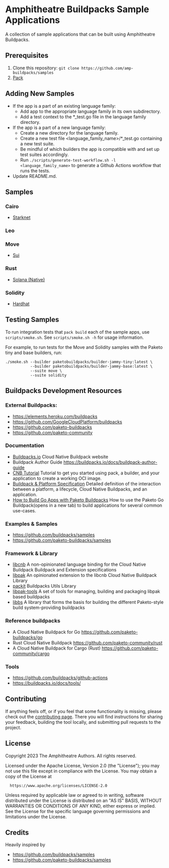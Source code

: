 # Amphitheatre Buildpacks Sample Applications

A collection of sample applications that can be built using Amphitheatre Buildpacks.

## Prerequisites

1. Clone this repository: `git clone https://github.com/amp-buildpacks/samples`
1. [Pack](https://buildpacks.io/docs/install-pack/)

## Adding New Samples

* If the app is a part of an existing language family:
  * Add app to the appropriate language family in its own subdirectory.
  * Add a test context to the *_test.go file in the language family directory.
* If the app is a part of a new language family:
  * Create a new directory for the language family.
  * Create a new test file <language_family_name>/*_test.go containing a new
    test suite.
  * Be mindful of which builders the app is compatible with and set up test
    suites accordingly.
  * Run `./scripts/generate-test-workflow.sh -l <language_family_name>` to
    generate a Github Actions workflow that runs the tests.
* Update README.md.

## Samples

### Cairo

- [Starknet](/cairo/starknet)

### Leo

### Move

- [Sui](/move/sui)

### Rust

- [Solana (Native)](/rust/solana)

### Solidity

- [Hardhat](/solidity/hardhat)

## Testing Samples

To run integration tests that `pack build` each of the sample apps, use
`scripts/smoke.sh`. See `scripts/smoke.sh -h` for usage information.

For example, to run tests for the Move and Solidity samples with the Paketo tiny
and base builders, run:
```
./smoke.sh --builder paketobuildpacks/builder-jammy-tiny:latest \
           --builder paketobuildpacks/builder-jammy-base:latest \
           --suite move \
           --suite solidity
```

## Buildpacks Development Resources

### External Buildpacks:

- https://elements.heroku.com/buildpacks
- https://github.com/GoogleCloudPlatform/buildpacks
- https://github.com/paketo-buildpacks
- https://github.com/paketo-community

### Documentation

- [Buildpacks.io](https://buildpacks.io/) Cloud Native Buildpack website
- Buildpack Author Guide https://buildpacks.io/docs/buildpack-author-guide
- [CNB Tutorial](https://buildpacks.io/docs/app-journey/) Tutorial to get you
  started using pack, a builder, and your application to create a working OCI
  image.
- [Buildpack & Platform Specification](https://github.com/buildpacks/spec)
  Detailed definition of the interaction between a platform, a lifecycle, Cloud
  Native Buildpacks, and an application.
- [How to Build Go Apps with Paketo
  Buildpacks](https://paketo.io/docs/howto/go/) How to use the Paketo Go
  Buildpack(opens in a new tab) to build applications for several common
  use-cases.

### Examples & Samples

- https://github.com/buildpacks/samples
- https://github.com/paketo-buildpacks/samples


### Framework & Library

- [libcnb](https://github.com/buildpacks/libcnb) A non-opinionated language
  binding for the Cloud Native Buildpack Buildpack and Extension specifications
- [libpak](https://github.com/paketo-buildpacks/libpak) An opinionated extension
  to the libcnb Cloud Native Buildpack Library
- [packit](https://github.com/paketo-buildpacks/packit) Buildpacks Utils Library
- [libpak-tools](https://github.com/paketo-buildpacks/libpak-tools) A set of
  tools for managing, building and packaging libpak based buildpacks
- [libbs](https://github.com/paketo-buildpacks/libbs) A library that forms the
  basis for building the different Paketo-style build system-providing
  buildpacks

### Reference buildpacks

- A Cloud Native Buildpack for Go https://github.com/paketo-buildpacks/go
- Rust Cloud Native Buildpack https://github.com/paketo-community/rust
- A Cloud Native Buildpack for Cargo (Rust) https://github.com/paketo-community/cargo

### Tools

- https://github.com/buildpacks/github-actions
- https://buildpacks.io/docs/tools/

## Contributing

If anything feels off, or if you feel that some functionality is missing, please
check out the [contributing
page](https://docs.amphitheatre.app/contributing/). There you will find
instructions for sharing your feedback, building the tool locally, and
submitting pull requests to the project.

## License

Copyright 2023 The Amphitheatre Authors. All rights reserved.

Licensed under the Apache License, Version 2.0 (the "License");
you may not use this file except in compliance with the License.
You may obtain a copy of the License at

      https://www.apache.org/licenses/LICENSE-2.0

Unless required by applicable law or agreed to in writing, software
distributed under the License is distributed on an "AS IS" BASIS,
WITHOUT WARRANTIES OR CONDITIONS OF ANY KIND, either express or implied.
See the License for the specific language governing permissions and
limitations under the License.

## Credits

Heavily inspired by

- https://github.com/buildpacks/samples
- https://github.com/paketo-buildpacks/samples
